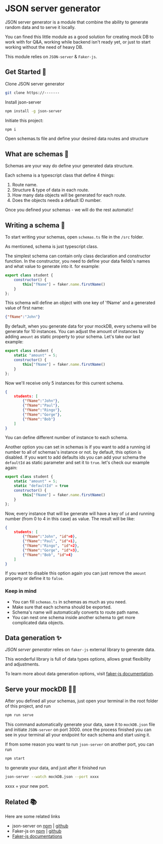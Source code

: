 
# JSON server generator

JSON server generator is a module that combine the ability to generate random data and to serve it locally.

You can fined this little module as a good solution for creating mock DB to work with for Q&A, working while backend isn't ready yet, or just to start working without the need of heavy DB.

This module relies on `JSON-server` & `Faker-js`.

## Get Started 🚀

Clone JSON server generator

```bash
git clone https://-------
```

Install json-server

```bash
npm install -g json-server
```

Initiate this project:

```bash
npm i
```

Open schemas.ts file and define your desired data routes and structure

## What are schemas 🧐

Schemas are your way do define your generated data structure.

Each schema is a typescript class that define 4 things:

1. Route name.
2. Structure & type of data in each route.
3. How many data objects will be generated for each route.
4. Does the objects needs a default ID number.

Once you defined your schemas - we will do the rest automatic!

## Writing a schema 📝

To start writing your schemas, open `schemas.ts` file in the `/src` folder.

As mentioned, schema is just typescript class.

The simplest schema can contain only class declaration and constructor function. In the constructor, you need to define your data fields's names and what value to generate into it.
for example:

```js
export class student {
    constructor() {
        this["fName"] = faker.name.firstName()
    }
};
```

This schema will define an object with one key of 'fName' and a generated value of first name:

```json
{"fName":"John"}
```

By default, when you generate data for your mockDB, every schema will be generate for 10 instances.
You can adjust the amount of instances by adding `amount` as static property to your schema.
Let's take our last example:

```js
export class student {
    static "amount" = 5;
    constructor() {
        this["fName"] = faker.name.firstName()
    }
};
```

Now we'll receive only 5 instances for this current schema.

```json
{
    students: [
        {"fName":"John"},
        {"fName":"Paul"},
        {"fName":"Ringo"},
        {"fName":"Gorge"},
        {"fName":"Bob"}
    ]
}
```

You can define different number of instance to each schema.

Another option you can set in schemas is if you want to add a running id number to all of schemas's instance or not. by default, this option is disabled. If you want to add defaults ids you can add your schema the `defaultId` as static parameter and set it to `true`.
let's check our example again:

```js
export class student {
    static "amount" = 5;
    static "defaultId" = true
    constructor() {
        this["fName"] = faker.name.firstName()
    }
};
```

Now, every instance that will be generate will have a key of `id` and running number (from 0 to 4 in this case) as value. The result will be like:

```json
{
    students: [
        {"fName":"John", "id"=0},
        {"fName":"Paul", "id"=1},
        {"fName":"Ringo", "id"=2},
        {"fName":"Gorge", "id"=3},
        {"fName":"Bob", "id"=4}
    ]
}
```

If you want to disable this option again you can just remove the `amount` property or define it to `false`.

### Keep in mind

* You can fill `schemas.ts` in schemas as much as you need.
* Make sure that each schema should be exported.
* Schema's name will automatically converts to route path name.
* You can nest one schema inside another schema to get more complicated data objects.

## Data generation ✨

*JSON server generator* relies on `faker-js` external library to generate data.

This wonderful library is full of data types options, allows great flexibility and adjustments.

To learn more about data generation options, visit [faker-js documentation](https://fakerjs.dev/api/).

## Serve your mockDB 🧑‍💻

After you defined all your schemas, just open your terminal in the root folder of this project, and run

```bash
npm run serve
```

This command automatically generate your data, save it to `mockDB.json` file and initiate `JSON-server` on port 3000.
once the process finished you can see in your terminal all your endpoint for each schema and start using it.

If from some reason you want to run `json-server` on another port, you can run

```bash
npm start
```

to generate your data, and just after it finished run

```bash
json-server --watch mockDB.json --port xxxx
```

xxxx = your new port.

## Related 📚

Here are some related links  

* json-server on [npm](https://www.npmjs.com/package/json-server) | [github](https://github.com/typicode/json-server)
* Faker-js on [npm](https://www.npmjs.com/package/@faker-js/faker) | [github](https://github.com/faker-js/faker)
* [Faker-js documentations](https://fakerjs.dev/guide/)  
